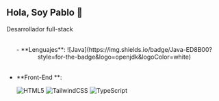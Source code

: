 ## Hola, Soy Pablo 👋

Desarrollador full-stack 

<p align="center">
<br>
- **Lenguajes**:
    ![Java](https://img.shields.io/badge/Java-ED8B00?style=for-the-badge&logo=openjdk&logoColor=white)
<br>   

<br>   
    
- **Front-End **:

   ![HTML5](https://img.shields.io/badge/HTML5-E34F26?style=flat-square&logo=HTML5&logoColor=white)
   ![TailwindCSS](https://img.shields.io/badge/tailwindcss-0F172A?&logo=tailwindcss)
   ![TypeScript](https://shields.io/badge/TypeScript-3178C6?logo=TypeScript&logoColor=FFF&style=flat-square)

<br>

